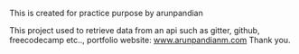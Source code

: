 This is created for practice purpose by arunpandian

This project used to retrieve data from an api such as gitter, github, freecodecamp etc..,
portfolio website: www.arunpandianm.com
Thank you.
